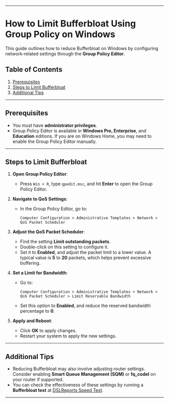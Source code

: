 
---

# How to Limit Bufferbloat Using Group Policy on Windows

This guide outlines how to reduce Bufferbloat on Windows by configuring network-related settings through the **Group Policy Editor**.

## Table of Contents
1. [Prerequisites](#prerequisites)
2. [Steps to Limit Bufferbloat](#steps-to-limit-bufferbloat)
3. [Additional Tips](#additional-tips)

---

## Prerequisites

- You must have **administrator privileges**.
- Group Policy Editor is available in **Windows Pro, Enterprise**, and **Education** editions. If you are on Windows Home, you may need to enable the Group Policy Editor manually.

---

## Steps to Limit Bufferbloat

1. **Open Group Policy Editor**:
   - Press `Win + R`, type `gpedit.msc`, and hit **Enter** to open the Group Policy Editor.

2. **Navigate to QoS Settings**:
   - In the Group Policy Editor, go to:
     ```
     Computer Configuration > Administrative Templates > Network > QoS Packet Scheduler
     ```

3. **Adjust the QoS Packet Scheduler**:
   - Find the setting **Limit outstanding packets**.
   - Double-click on this setting to configure it.
   - Set it to **Enabled**, and adjust the packet limit to a lower value. A typical value is **5** to **20** packets, which helps prevent excessive buffering.

4. **Set a Limit for Bandwidth**:
   - Go to:
     ```
     Computer Configuration > Administrative Templates > Network > QoS Packet Scheduler > Limit Reservable Bandwidth
     ```
   - Set this option to **Enabled**, and reduce the reserved bandwidth percentage to **0**.

5. **Apply and Reboot**:
   - Click **OK** to apply changes.
   - Restart your system to apply the new settings.

---

## Additional Tips

- Reducing Bufferbloat may also involve adjusting router settings. Consider enabling **Smart Queue Management (SQM)** or **fq_codel** on your router if supported.
- You can check the effectiveness of these settings by running a **Bufferbloat test** at [DSLReports Speed Test](http://www.dslreports.com/speedtest).

---
